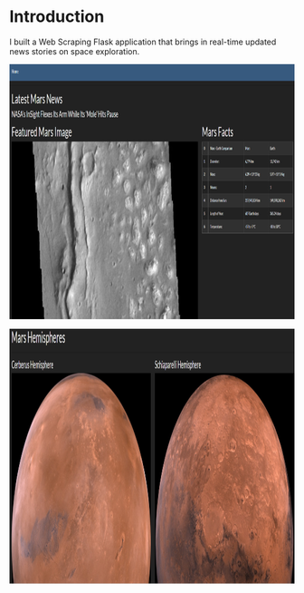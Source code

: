 # Introduction

I built a Web Scraping Flask application that brings in real-time updated news stories on space exploration. 

<p align="center">
  <img width="900" height="450" src="ws1.png">
</p>

<p align="center">
  <img width="900" height="450" src="ws2.png">
</p>
